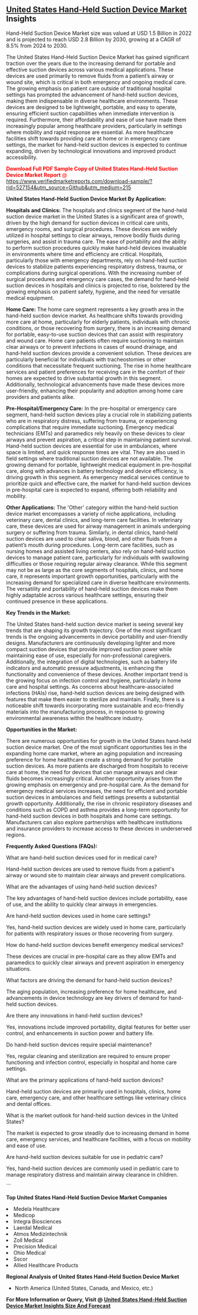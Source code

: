 <h2><a href="https://www.verifiedmarketreports.com/download-sample/?rid=527154&amp;utm_source=Github&amp;utm_medium=215" target="_blank">United States Hand-Held Suction Device Market</a> Insights</h2><p>Hand-Held Suction Device Market size was valued at USD 1.5 Billion in 2022 and is projected to reach USD 2.8 Billion by 2030, growing at a CAGR of 8.5% from 2024 to 2030.</p><p> <p>The United States Hand-Held Suction Device Market has gained significant traction over the years due to the increasing demand for portable and effective suction devices across various medical applications. These devices are used primarily to remove fluids from a patient’s airway or wound site, which is critical in both emergency and ongoing medical care. The growing emphasis on patient care outside of traditional hospital settings has prompted the advancement of hand-held suction devices, making them indispensable in diverse healthcare environments. These devices are designed to be lightweight, portable, and easy to operate, ensuring efficient suction capabilities when immediate intervention is required. Furthermore, their affordability and ease of use have made them increasingly popular among healthcare providers, particularly in settings where mobility and rapid response are essential. As more healthcare facilities shift towards providing care at home or in emergency care settings, the market for hand-held suction devices is expected to continue expanding, driven by technological innovations and improved product accessibility. <p><span class=""><span style="color: #ff0000;"><strong>Download Full PDF Sample Copy of United States Hand-Held Suction Device Market Report</strong> @ </span><a href="https://www.verifiedmarketreports.com/download-sample/?rid=527154&amp;utm_source=Github&amp;utm_medium=215" target="_blank">https://www.verifiedmarketreports.com/download-sample/?rid=527154&amp;utm_source=Github&amp;utm_medium=215</a></span></p></p> <p><strong>United States Hand-Held Suction Device Market By Application:</strong></p> <p><strong>Hospitals and Clinics:</strong> The hospitals and clinics segment of the hand-held suction device market in the United States is a significant area of growth, driven by the high demand for suction devices in critical care units, emergency rooms, and surgical procedures. These devices are widely utilized in hospital settings to clear airways, remove bodily fluids during surgeries, and assist in trauma care. The ease of portability and the ability to perform suction procedures quickly make hand-held devices invaluable in environments where time and efficiency are critical. Hospitals, particularly those with emergency departments, rely on hand-held suction devices to stabilize patients experiencing respiratory distress, trauma, or complications during surgical operations. With the increasing number of surgical procedures and emergency care cases, the demand for hand-held suction devices in hospitals and clinics is projected to rise, bolstered by the growing emphasis on patient safety, hygiene, and the need for versatile medical equipment. <p><strong>Home Care:</strong> The home care segment represents a key growth area in the hand-held suction device market. As healthcare shifts towards providing more care at home, particularly for elderly patients, individuals with chronic conditions, or those recovering from surgery, there is an increasing demand for portable, easy-to-use suction devices that can assist with respiratory and wound care. Home care patients often require suctioning to maintain clear airways or to prevent infections in cases of wound drainage, and hand-held suction devices provide a convenient solution. These devices are particularly beneficial for individuals with tracheostomies or other conditions that necessitate frequent suctioning. The rise in home healthcare services and patient preferences for receiving care in the comfort of their homes are expected to drive substantial growth in this segment. Additionally, technological advancements have made these devices more user-friendly, enhancing their popularity and adoption among home care providers and patients alike. <p><strong>Pre-Hospital/Emergency Care:</strong> In the pre-hospital or emergency care segment, hand-held suction devices play a crucial role in stabilizing patients who are in respiratory distress, suffering from trauma, or experiencing complications that require immediate suctioning. Emergency medical technicians (EMTs) and paramedics rely heavily on these devices to clear airways and prevent aspiration, a critical step in maintaining patient survival. Hand-held suction devices are essential for use in ambulances, where space is limited, and quick response times are vital. They are also used in field settings where traditional suction devices are not available. The growing demand for portable, lightweight medical equipment in pre-hospital care, along with advances in battery technology and device efficiency, is driving growth in this segment. As emergency medical services continue to prioritize quick and effective care, the market for hand-held suction devices in pre-hospital care is expected to expand, offering both reliability and mobility. <p><strong>Other Applications:</strong> The 'Other' category within the hand-held suction device market encompasses a variety of niche applications, including veterinary care, dental clinics, and long-term care facilities. In veterinary care, these devices are used for airway management in animals undergoing surgery or suffering from trauma. Similarly, in dental clinics, hand-held suction devices are used to clear saliva, blood, and other fluids from a patient’s mouth during procedures. Long-term care facilities, such as nursing homes and assisted living centers, also rely on hand-held suction devices to manage patient care, particularly for individuals with swallowing difficulties or those requiring regular airway clearance. While this segment may not be as large as the core segments of hospitals, clinics, and home care, it represents important growth opportunities, particularly with the increasing demand for specialized care in diverse healthcare environments. The versatility and portability of hand-held suction devices make them highly adaptable across various healthcare settings, ensuring their continued presence in these applications. <p><strong>Key Trends in the Market:</strong></p> <p>The United States hand-held suction device market is seeing several key trends that are shaping its growth trajectory. One of the most significant trends is the ongoing advancements in device portability and user-friendly designs. Manufacturers are continuously developing lighter and more compact suction devices that provide improved suction power while maintaining ease of use, especially for non-professional caregivers. Additionally, the integration of digital technologies, such as battery life indicators and automatic pressure adjustments, is enhancing the functionality and convenience of these devices. Another important trend is the growing focus on infection control and hygiene, particularly in home care and hospital settings. As concerns about healthcare-associated infections (HAIs) rise, hand-held suction devices are being designed with features that make them easier to sterilize and maintain. Finally, there is a noticeable shift towards incorporating more sustainable and eco-friendly materials into the manufacturing process, in response to growing environmental awareness within the healthcare industry. <p><strong>Opportunities in the Market:</strong></p> <p>There are numerous opportunities for growth in the United States hand-held suction device market. One of the most significant opportunities lies in the expanding home care market, where an aging population and increasing preference for home healthcare create a strong demand for portable suction devices. As more patients are discharged from hospitals to receive care at home, the need for devices that can manage airways and clear fluids becomes increasingly critical. Another opportunity arises from the growing emphasis on emergency and pre-hospital care. As the demand for emergency medical services increases, the need for efficient and portable suction devices in ambulances and field settings presents a substantial growth opportunity. Additionally, the rise in chronic respiratory diseases and conditions such as COPD and asthma provides a long-term opportunity for hand-held suction devices in both hospitals and home care settings. Manufacturers can also explore partnerships with healthcare institutions and insurance providers to increase access to these devices in underserved regions. <p><strong>Frequently Asked Questions (FAQs):</strong></p> <p>What are hand-held suction devices used for in medical care?</p> <p>Hand-held suction devices are used to remove fluids from a patient's airway or wound site to maintain clear airways and prevent complications.</p> <p>What are the advantages of using hand-held suction devices?</p> <p>The key advantages of hand-held suction devices include portability, ease of use, and the ability to quickly clear airways in emergencies.</p> <p>Are hand-held suction devices used in home care settings?</p> <p>Yes, hand-held suction devices are widely used in home care, particularly for patients with respiratory issues or those recovering from surgery.</p> <p>How do hand-held suction devices benefit emergency medical services?</p> <p>These devices are crucial in pre-hospital care as they allow EMTs and paramedics to quickly clear airways and prevent aspiration in emergency situations.</p> <p>What factors are driving the demand for hand-held suction devices?</p> <p>The aging population, increasing preference for home healthcare, and advancements in device technology are key drivers of demand for hand-held suction devices.</p> <p>Are there any innovations in hand-held suction devices?</p> <p>Yes, innovations include improved portability, digital features for better user control, and enhancements in suction power and battery life.</p> <p>Do hand-held suction devices require special maintenance?</p> <p>Yes, regular cleaning and sterilization are required to ensure proper functioning and infection control, especially in hospital and home care settings.</p> <p>What are the primary applications of hand-held suction devices?</p> <p>Hand-held suction devices are primarily used in hospitals, clinics, home care, emergency care, and other healthcare settings like veterinary clinics and dental offices.</p> <p>What is the market outlook for hand-held suction devices in the United States?</p> <p>The market is expected to grow steadily due to increasing demand in home care, emergency services, and healthcare facilities, with a focus on mobility and ease of use.</p> <p>Are hand-held suction devices suitable for use in pediatric care?</p> <p>Yes, hand-held suction devices are commonly used in pediatric care to manage respiratory distress and maintain airway clearance in children.</p> ```</p><p><strong>Top United States Hand-Held Suction Device Market Companies</strong></p><div data-test-id=""><p><li>Medela Healthcare</li><li> Medicop</li><li> Integra Biosciences</li><li> Laerdal Medical</li><li> Atmos Medizintechnik</li><li> Zoll Medical</li><li> Precision Medical</li><li> Ohio Medical</li><li> Sscor</li><li> Allied Healthcare Products</li></p><div><strong>Regional Analysis of&nbsp;United States Hand-Held Suction Device Market</strong></div><ul><li dir="ltr"><p dir="ltr">North America&nbsp;(United States, Canada, and Mexico, etc.)</p></li></ul><p><strong>For More Information or Query, Visit @&nbsp;</strong><strong><a href="https://www.verifiedmarketreports.com/product/hand-held-suction-device-market/?utm_source=Github&amp;utm_medium=215" target="_blank">United States Hand-Held Suction Device Market Insights Size And Forecast</a></strong></p></div>
